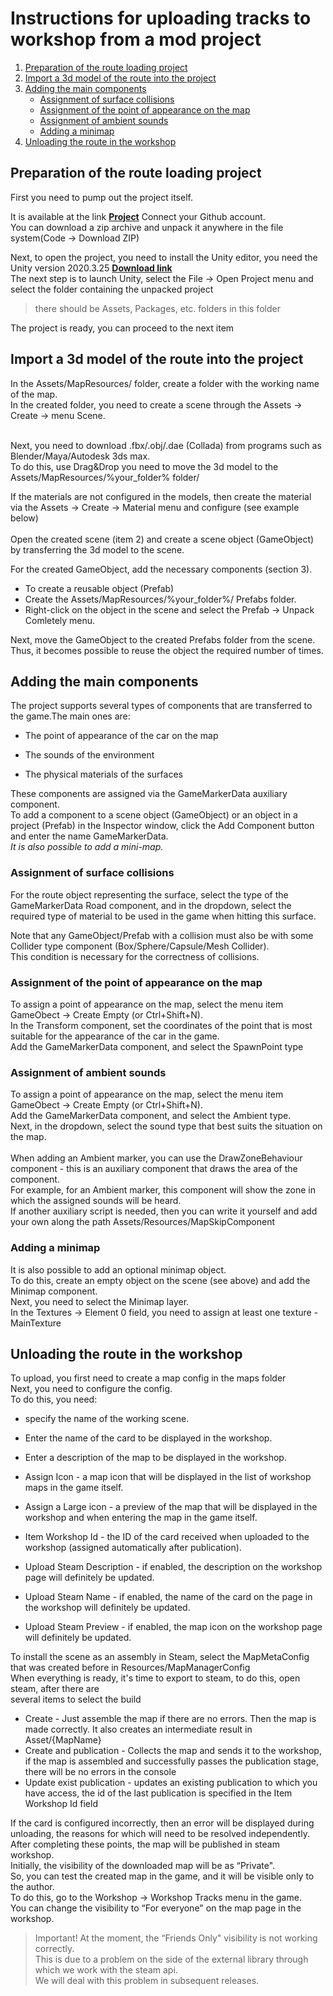 <h1>Instructions for uploading tracks to workshop from a mod project</h1>

1. [Preparation of the route loading project](https://github.com/CarXTechnologies/dro-map-uploader#preparation-of-the-route-loading-project)
2. [Import a 3d model of the route into the project](https://github.com/CarXTechnologies/dro-map-uploader#import-a-3d-model-of-the-route-into-the-project)
3. [Adding the main components](https://github.com/CarXTechnologies/dro-map-uploader#adding-the-main-components)
   - [Assignment of surface collisions](https://github.com/CarXTechnologies/dro-map-uploader#assignment-of-surface-collisions)
   - [Assignment of the point of appearance on the map](https://github.com/CarXTechnologies/dro-map-uploader#assignment-of-the-point-of-appearance-on-the-map)
   - [Assignment of ambient sounds](https://github.com/CarXTechnologies/dro-map-uploader#assignment-of-ambient-sounds)
   - [Adding a minimap](https://github.com/CarXTechnologies/dro-map-uploader#adding-a-minimap)
4. [Unloading the route in the workshop](https://github.com/CarXTechnologies/dro-map-uploader#unloading-the-route-in-the-workshop)

<h2>Preparation of the route loading project</h2>
First you need to pump out the project itself. <br>

It is available at the link **[Project](https://github.com/CarXTechnologies/dro-map-uploader)** Connect your Github account. <br>
You can download a zip archive and unpack it anywhere in the file system(Code → Download ZIP)<br>

Next, to open the project, you need to install the Unity editor, you need the Unity version 2020.3.25 **[Download link](https://download.unity3d.com/download_unity/9b9180224418/Windows64EditorInstaller/UnitySetup64-2020.3.25f1.exe)** <br>
The next step is to launch Unity, select the File → Open Project menu and select the folder containing the unpacked project 
>there should be Assets, Packages, etc. folders in this folder<br>

The project is ready, you can proceed to the next item

<h2>Import a 3d model of the route into the project</h2>
In the Assets/MapResources/ folder, create a folder with the working name of the map.<br>
In the created folder, you need to create a scene through the Assets → Create → menu Scene.<br><br>

Next, you need to download .fbx/.obj/.dae (Collada) from programs such as Blender/Maya/Autodesk 3ds max.<br>
To do this, use Drag&Drop you need to move the 3d model to the Assets/MapResources/%your_folder% folder/<br>

If the materials are not configured in the models, then create the material via the Assets → Create → Material menu and configure (see example below)<br><br>
Open the created scene (item 2) and create a scene object (GameObject) by transferring the 3d model to the scene.<br>

For the created GameObject, add the necessary components (section 3).<br>
- To create a reusable object (Prefab)<br>
- Create the Assets/MapResources/%your_folder%/ Prefabs folder.<br>
- Right-click on the object in the scene and select the Prefab → Unpack Comletely menu.<br>

Next, move the GameObject to the created Prefabs folder from the scene.<br>
Thus, it becomes possible to reuse the object the required number of times.<br>

<h2>Adding the main components</h2>
The project supports several types of components that are transferred to the game.The main ones are:<br>

- The point of appearance of the car on the map
  
- The sounds of the environment
  
- The physical materials of the surfaces<br>

These components are assigned via the GameMarkerData auxiliary component.<br>
To add a component to a scene object (GameObject) or an object in a project (Prefab) in the Inspector window, click the Add Component button and enter the name GameMarkerData.<br>
*It is also possible to add a mini-map.*<br>

<h3>Assignment of surface collisions</h3>
For the route object representing the surface, select the type of the GameMarkerData Road component, and in the dropdown, select the required type of material to be used in the game when hitting this surface.<br>

Note that any GameObject/Prefab with a collision must also be with some Collider type component (Box/Sphere/Capsule/Mesh Collider).<br>
This condition is necessary for the correctness of collisions.<br>

<h3>Assignment of the point of appearance on the map</h3>
To assign a point of appearance on the map, select the menu item GameObect → Create Empty (or Ctrl+Shift+N).<br>
In the Transform component, set the coordinates of the point that is most suitable for the appearance of the car in the game.<br> Add the GameMarkerData component, and select the SpawnPoint type<br>

<h3>Assignment of ambient sounds</h3>
To assign a point of appearance on the map, select the menu item GameObect → Create Empty (or Ctrl+Shift+N).<br>
Add the GameMarkerData component, and select the Ambient type.<br>
Next, in the dropdown, select the sound type that best suits the situation on the map.<br>
<br>
When adding an Ambient marker, you can use the DrawZoneBehaviour component - this is an auxiliary component that draws the area of the component.<br>
For example, for an Ambient marker, this component will show the zone in which the assigned sounds will be heard.<br>
If another auxiliary script is needed, then you can write it yourself and add your own along the path Assets/Resources/MapSkipComponent<br>

<h3>Adding a minimap</h3>
It is also possible to add an optional minimap object.<br>
To do this, create an empty object on the scene (see above) and add the Minimap component. <br>
Next, you need to select the Minimap layer. <br>
In the Textures → Element 0 field, you need to assign at least one texture - MainTexture<br>

<h2>Unloading the route in the workshop</h2>
To upload, you first need to create a map config in the maps folder<br>
Next, you need to configure the config. <br>
To do this, you need:<br>

- specify the name of the working scene.

- Enter the name of the card to be displayed in the workshop.

- Enter a description of the map to be displayed in the workshop.

- Assign Icon - a map icon that will be displayed in the list of workshop maps in the game itself.

- Assign a Large icon - a preview of the map that will be displayed in the workshop and when entering the map in the game itself.
  
- Item Workshop Id - the ID of the card received when uploaded to the workshop (assigned automatically after publication).

- Upload Steam Description - if enabled, the description on the workshop page will definitely be updated.

- Upload Steam Name - if enabled, the name of the card on the page in the workshop will definitely be updated.
  
- Upload Steam Preview - if enabled, the map icon on the workshop page will definitely be updated.

To install the scene as an assembly in Steam, select the MapMetaConfig that was created before in Resources/MapManagerConfig<br>
When everything is ready, it's time to export to steam, to do this, open steam, after there are<br>
several items to select the build<br>

- Create - Just assemble the map if there are no errors. Then the map is made correctly. It also creates an intermediate result in Asset/{MapName}
- Create and publication - Collects the map and sends it to the workshop, if the map is assembled and successfully passes the publication stage, there will be no errors in the console
- Update exist publication - updates an existing publication to which you have access, the id of the last publication is specified in the Item Workshop Id field

If the card is configured incorrectly, then an error will be displayed during unloading, the reasons for which will need to be resolved independently.<br>
After completing these points, the map will be published in steam workshop. <br>
Initially, the visibility of the downloaded map will be as “Private". <br>
So, you can test the created map in the game, and it will be visible only to the author.<br>
To do this, go to the Workshop → Workshop Tracks menu in the game. <br>
You can change the visibility to “For everyone" on the map page in the workshop.<br>

>Important! At the moment, the “Friends Only" visibility is not working correctly.<br>
>This is due to a problem on the side of the external library through which we work with the steam api.<br>
>We will deal with this problem in subsequent releases.<br>
